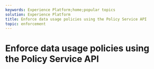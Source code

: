 ```yaml
---
keywords: Experience Platform;home;popular topics
solution: Experience Platform
title: Enforce data usage policies using the Policy Service API
topic: enforcement
---
```


# Enforce data usage policies using the Policy Service API